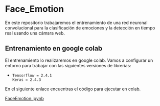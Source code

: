 # **Face_Emotion**
En este repositorio trabajaremos el entrenamiento de una red neuronal convolucional para la clasificación de emociones y la detección en tiempo real usando una cámara web. 

## Entrenamiento en google colab

El entrenamiento lo realizaremos en google colab. Vamos a configurar un entorno para trabajar con las siguientes versiones de librerías:
    
*     Tensorflow = 2.4.1
      Keras = 2.4.3 

En el siguiente enlace encuentras el código para ejecutar en colab.

[FaceEmotion.ipynb](https://github.com/DavidReveloLuna/Face_Emotion/blob/master/FaceEmotion.ipynb)
